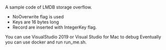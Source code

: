 A sample code of LMDB storage overflow.

* NoOverwrite flag is used
* Keys are 16 bytes long
* Record are inserted with IntegerKey flag.

You can use VisualStudio 2019 or Visual Studio for Mac to debug
Eventually you can use docker and run run_me.sh.